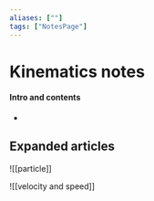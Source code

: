 ```yaml
---
aliases: [""]
tags: ["NotesPage"]
---
```


# Kinematics notes

#### Intro and contents
- 


## Expanded articles
![[particle]]

![[velocity and speed]]